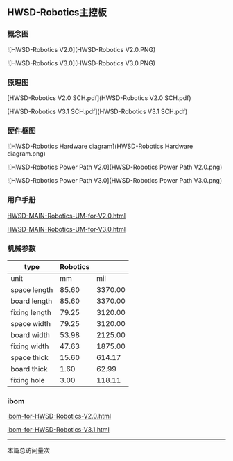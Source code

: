 ## HWSD-Robotics主控板

### 概念图

![HWSD-Robotics V2.0](HWSD-Robotics V2.0.PNG)

![HWSD-Robotics V3.0](HWSD-Robotics V3.0.PNG)

### 原理图

 [HWSD-Robotics V2.0 SCH.pdf](HWSD-Robotics V2.0 SCH.pdf) 

 [HWSD-Robotics V3.1 SCH.pdf](HWSD-Robotics V3.1 SCH.pdf) 

### 硬件框图

![HWSD-Robotics Hardware diagram](HWSD-Robotics Hardware diagram.png)

![HWSD-Robotics Power Path V2.0](HWSD-Robotics Power Path V2.0.png)

![HWSD-Robotics Power Path V3.0](HWSD-Robotics Power Path V3.0.png)

### 用户手册

 [HWSD-MAIN-Robotics-UM-for-V2.0.html](user-manual\V2.0\HWSD-MAIN-Robotics-UM-for-V2.0.html) 

 [HWSD-MAIN-Robotics-UM-for-V3.0.html](user-manual\V3.0\HWSD-MAIN-Robotics-UM-for-V3.0.html) 

### 机械参数

| type          | Robotics |         |
| ------------- | -------- | ------- |
| unit          | mm       | mil     |
| space length  | 85.60    | 3370.00 |
| board length  | 85.60    | 3370.00 |
| fixing length | 79.25    | 3120.00 |
| space width   | 79.25    | 3120.00 |
| board width   | 53.98    | 2125.00 |
| fixing width  | 47.63    | 1875.00 |
| space thick   | 15.60    | 614.17  |
| board thick   | 1.60     | 62.99   |
| fixing hole   | 3.00     | 118.11  |

### ibom

 [ibom-for-HWSD-Robotics-V2.0.html](ibom-for-HWSD-Robotics-V2.0.html) 

 [ibom-for-HWSD-Robotics-V3.1.html](ibom-for-HWSD-Robotics-V3.1.html) 

---

<script async src="//busuanzi.ibruce.info/busuanzi/2.3/busuanzi.pure.mini.js"></script>
<span id="busuanzi_container_page_pv">本篇总访问量<span id="busuanzi_value_page_pv"></span>次</span>
